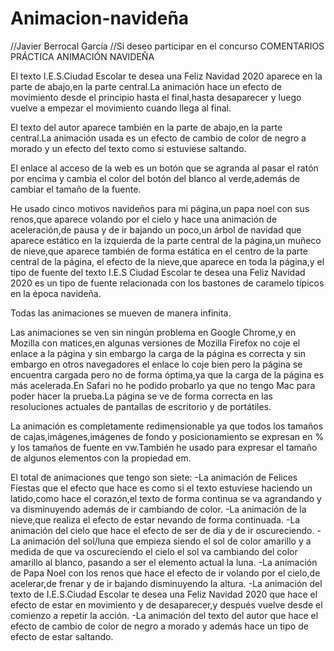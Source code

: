 # Animacion-navideña

//Javier Berrocal García
//Si deseo participar en el concurso
COMENTARIOS PRÁCTICA ANIMACIÓN NAVIDEÑA

El texto I.E.S.Ciudad Escolar te desea una Feliz Navidad 2020 aparece en la parte de abajo,en la parte central.La animación hace un efecto de movimiento 
desde el principio hasta el final,hasta desaparecer y luego vuelve a empezar el movimiento cuando llega al final.


El texto del autor aparece  también en la parte de abajo,en la parte central.La animación usada es un efecto de cambio de color de negro a morado
 y un efecto del texto como si estuviese saltando.

El enlace al acceso de la web es un botón que se agranda al pasar el ratón por encima y cambia el color del botón del blanco al verde,además de cambiar el 
tamaño de la fuente.

He usado cinco motivos navideños para mi página,un papa noel con sus renos,que aparece volando por el cielo y hace una animación de aceleración,de pausa y de ir bajando un poco,un árbol de navidad
que aparece estático en la izquierda de la parte central de la página,un muñeco de nieve,que aparece también de forma estática en el centro de la parte central de la página,
el efecto de la nieve,que aparece en toda la página,y el tipo de fuente del texto I.E.S Ciudad Escolar te desea una Feliz Navidad 2020 es un tipo de fuente relacionada con los bastones de caramelo típicos en la época
navideña.

Todas las animaciones se mueven de manera infinita.

Las animaciones se ven sin ningún problema en Google Chrome,y en Mozilla con matices,en algunas versiones de Mozilla Firefox no coje el enlace a la página y sin embargo la carga de la página es correcta
y sin embargo en otros navegadores el enlace lo coje bien pero la página se encuentra cargada pero no de forma óptima,ya que la carga de la página es más acelerada.En Safari no he podido 
probarlo ya que no tengo Mac para poder hacer la prueba.La página se ve de forma correcta en las resoluciones actuales de pantallas de escritorio y de portátiles.

La animación es completamente redimensionable ya que todos los tamaños de cajas,imágenes,imágenes de fondo y posicionamiento se expresan en % y los tamaños de fuente en vw.También he usado 
para expresar el tamaño de algunos elementos con la propiedad em.


El total de animaciones que tengo son siete:
-La animación de Felices Fiestas que el efecto que hace es como si el texto estuviese haciendo un latido,como hace el corazón,el texto de forma continua se va agrandando y va disminuyendo
además de ir cambiando de color.
-La animación de la nieve,que realiza el efecto de estar nevando de forma continuada.
-La animación del cielo que hace el efecto de ser de día y de ir oscureciendo.
-La animación del sol/luna que empieza siendo el sol de color amarillo y a medida de que va oscureciendo el cielo el sol  va cambiando del color amarillo al blanco,
 pasando a ser el elemento actual la luna.
-La animación de Papa Noel con los renos que hace el efecto de ir volando por el cielo,de acelerar,de frenar y de ir bajando disminuyendo la altura.
-La animación del texto de I.E.S.Ciudad Escolar te desea una Feliz Navidad 2020 que hace el efecto de estar en movimiento y de desaparecer,y después vuelve desde el comienzo a repetir la acción.
-La animación del texto del autor que hace el efecto de cambio de color de negro a morado y además hace un tipo de efecto de estar saltando.

